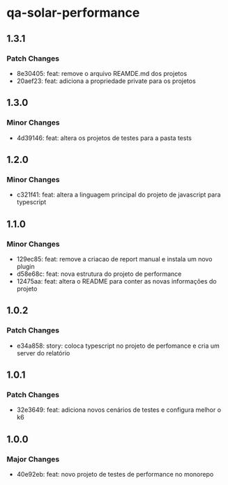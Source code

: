 # qa-solar-performance

## 1.3.1

### Patch Changes

- 8e30405: feat: remove o arquivo REAMDE.md dos projetos
- 20aef23: feat: adiciona a propriedade private para os projetos

## 1.3.0

### Minor Changes

- 4d39146: feat: altera os projetos de testes para a pasta tests

## 1.2.0

### Minor Changes

- c321f41: feat: altera a linguagem principal do projeto de javascript para typescript

## 1.1.0

### Minor Changes

- 129ec85: feat: remove a criacao de report manual e instala um novo plugin
- d58e68c: feat: nova estrutura do projeto de performance
- 12475aa: feat: altera o README para conter as novas informações do projeto

## 1.0.2

### Patch Changes

- e34a858: story: coloca typescript no projeto de perfomance e cria um server do relatório

## 1.0.1

### Patch Changes

- 32e3649: feat: adiciona novos cenários de testes e configura melhor o k6

## 1.0.0

### Major Changes

- 40e92eb: feat: novo projeto de testes de performance no monorepo
